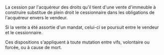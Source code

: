   
 La cession par l'acquéreur des droits qu'il tient d'une vente d'immeuble à construire substitue de plein droit le cessionnaire dans les obligations de l'acquéreur envers le vendeur.  

  
 Si la vente a été assortie d'un mandat, celui-ci se poursuit entre le vendeur et le cessionnaire.  

  
 Ces dispositions s'appliquent à toute mutation entre vifs, volontaire ou forcée, ou à cause de mort.  
